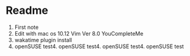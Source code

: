 # Readme
1. First note
2. Edit with mac os 10.12 Vim Ver 8.0 YouCompleteMe
3. wakatime plugin install
4. openSUSE test4. openSUSE test4. openSUSE test4. openSUSE test
